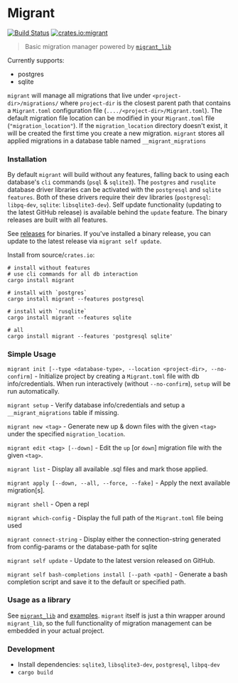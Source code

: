 # Migrant
[![Build Status](https://travis-ci.org/jaemk/migrant.svg?branch=master)](https://travis-ci.org/jaemk/migrant)
[![crates.io:migrant](https://img.shields.io/crates/v/migrant.svg?label=migrant)](https://crates.io/crates/migrant)

> Basic migration manager powered by [`migrant_lib`](https://github.com/jaemk/migrant_lib)

Currently supports:
 * postgres
 * sqlite


`migrant` will manage all migrations that live under `<project-dir>/migrations/` where `project-dir` is the closest
parent path that contains a `Migrant.toml` configuration file (`..../<project-dir>/Migrant.toml`).
The default migration file location can be modified in your `Migrant.toml` file (`"migration_location"`).
If the `migration_location` directory doesn't exist, it will be created the first time you create a new migration.
`migrant` stores all applied migrations in a database table named `__migrant_migrations`


### Installation

By default `migrant` will build without any features, falling back to using each database's `cli` commands (`psql` & `sqlite3`).
The `postgres` and `rusqlite` database driver libraries can be activated with the `postgresql` and `sqlite` `features`.
Both of these drivers require their dev libraries (`postgresql`: `libpq-dev`, `sqlite`: `libsqlite3-dev`).
Self update functionality (updating to the latest GitHub release) is available behind the `update` feature.
The binary releases are built with all features.

See [releases](https://github.com/jaemk/migrant/releases) for binaries. If you've installed a binary release, you can update to the latest release via `migrant self update`.

Install from source/`crates.io`:

```shell
# install without features
# use cli commands for all db interaction
cargo install migrant

# install with `postgres`
cargo install migrant --features postgresql

# install with `rusqlite`
cargo install migrant --features sqlite

# all
cargo install migrant --features 'postgresql sqlite'
```

### Simple Usage

`migrant init [--type <database-type>, --location <project-dir>, --no-confirm]` - Initialize project by creating a `Migrant.toml` file with db info/credentials.
When run interactively (without `--no-confirm`), `setup` will be run automatically.

`migrant setup` - Verify database info/credentials and setup a `__migrant_migrations` table if missing.

`migrant new <tag>` - Generate new up & down files with the given `<tag>` under the specified `migration_location`.

`migrant edit <tag> [--down]` - Edit the `up` [or `down`] migration file with the given `<tag>`.

`migrant list` - Display all available .sql files and mark those applied.

`migrant apply [--down, --all, --force, --fake]` - Apply the next available migration[s].

`migrant shell` - Open a repl

`migrant which-config` - Display the full path of the `Migrant.toml` file being used

`migrant connect-string` - Display either the connection-string generated from config-params or the database-path for sqlite

`migrant self update` - Update to the latest version released on GitHub.

`migrant self bash-completions install [--path <path]` - Generate a bash completion script and save it to the default or specified path.


### Usage as a library

See [`migrant_lib`](https://github.com/jaemk/migrant_lib) and
[examples](https://github.com/jaemk/migrant_lib/tree/master/examples).
`migrant` itself is just a thin wrapper around `migrant_lib`, so the full functionality of migration management
can be embedded in your actual project.


### Development

- Install dependencies: `sqlite3`, `libsqlite3-dev`, `postgresql`, `libpq-dev`
- `cargo build`

